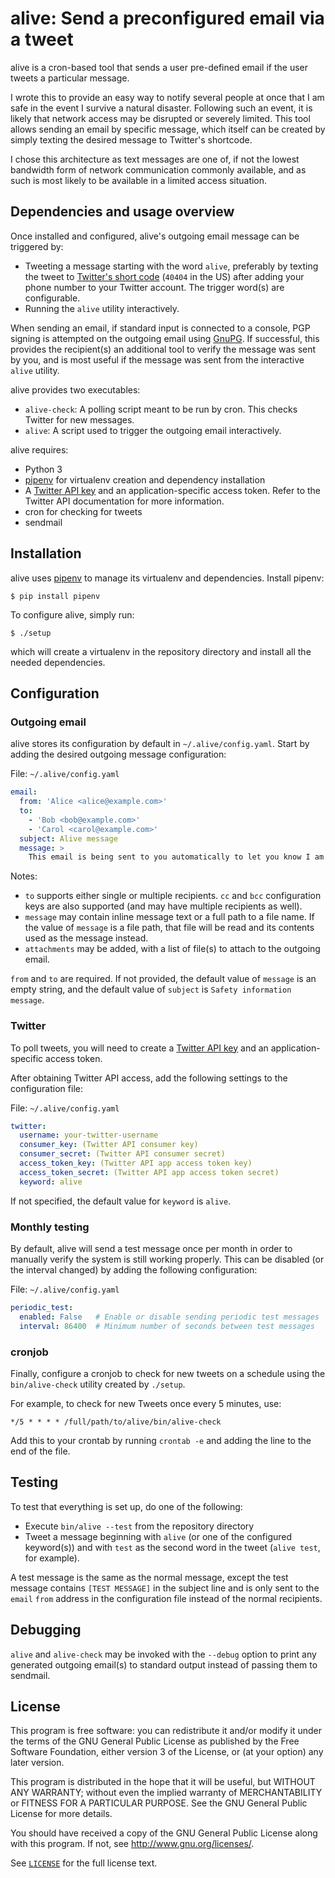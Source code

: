 # alive: Send a preconfigured email via a tweet

alive is a cron-based tool that sends a user pre-defined email if the user
tweets a particular message.

I wrote this to provide an easy way to notify several people at once that I am
safe in the event I survive a natural disaster. Following such an event, it is
likely that network access may be disrupted or severely limited. This tool
allows sending an email by specific message, which itself can be
created by simply texting the desired message to Twitter's shortcode.

I chose this architecture as text messages are one of, if not the lowest
bandwidth form of network communication commonly available, and as such is most
likely to be available in a limited access situation.

## Dependencies and usage overview

Once installed and configured, alive's outgoing email message can be triggered
by:
* Tweeting a message starting with the word `alive`, preferably by texting the
  tweet to [Twitter's short code][twitter-sms] (`40404` in the US) after adding
  your phone number to your Twitter account. The trigger word(s) are
  configurable.
* Running the `alive` utility interactively.

When sending an email, if standard input is connected to a console, PGP signing
is attempted on the outgoing email using [GnuPG][gnupg]. If successful, this
provides the recipient(s) an additional tool to verify the message was sent by
you, and is most useful if the message was sent from the interactive `alive`
utility.

alive provides two executables:

* `alive-check`: A polling script meant to be run by cron. This checks Twitter
  for new messages.
* `alive`: A script used to trigger the outgoing email interactively.

alive requires:
* Python 3
* [pipenv][pipenv] for virtualenv creation and dependency installation
* A [Twitter API key][twitter-api] and an application-specific access token.
  Refer to the Twitter API documentation for more information.
* cron for checking for tweets
* sendmail

## Installation

alive uses [pipenv][pipenv] to manage its virtualenv and dependencies. Install
pipenv:

```shell
$ pip install pipenv
```

To configure alive, simply run:

```shell
$ ./setup
```

which will create a virtualenv in the repository directory and install all the
needed dependencies.

## Configuration

### Outgoing email

alive stores its configuration by default in `~/.alive/config.yaml`. Start by
adding the desired outgoing message configuration:

File: `~/.alive/config.yaml`
```yaml
email:
  from: 'Alice <alice@example.com>'
  to:
    - 'Bob <bob@example.com>'
    - 'Carol <carol@example.com>'
  subject: Alive message
  message: >
    This email is being sent to you automatically to let you know I am safe.
```

Notes:
* `to` supports either single or multiple recipients. `cc` and `bcc`
  configuration keys are also supported (and may have multiple recipients as
  well).
* `message` may contain inline message text or a full path to a file name. If
  the value of `message` is a file path, that file will be read and its contents
  used as the message instead.
* `attachments` may be added, with a list of file(s) to attach to the outgoing
  email.

`from` and `to` are required. If not provided, the default value of `message` is
an empty string, and the default value of `subject` is `Safety information
message`.

### Twitter

To poll tweets, you will need to create a [Twitter API key][twitter-api] and an
application-specific access token.

After obtaining Twitter API access, add the following settings to the
configuration file:

File: `~/.alive/config.yaml`
```yaml
twitter:
  username: your-twitter-username
  consumer_key: (Twitter API consumer key)
  consumer_secret: (Twitter API consumer secret)
  access_token_key: (Twitter API app access token key)
  access_token_secret: (Twitter API app access token secret)
  keyword: alive
```

If not specified, the default value for `keyword` is `alive`.

### Monthly testing

By default, alive will send a test message once per month in order to manually
verify the system is still working properly. This can be disabled (or the
interval changed) by adding the following configuration:

File: `~/.alive/config.yaml`
```yaml
periodic_test:
  enabled: False   # Enable or disable sending periodic test messages
  interval: 86400  # Minimum number of seconds between test messages
```

### cronjob

Finally, configure a cronjob to check for new tweets on a schedule using the
`bin/alive-check` utility created by `./setup`.

For example, to check for new Tweets once every 5 minutes, use:

```
*/5 * * * * /full/path/to/alive/bin/alive-check
```

Add this to your crontab by running `crontab -e` and adding the line to the end
of the file.

## Testing

To test that everything is set up, do one of the following:

* Execute `bin/alive --test` from the repository directory
* Tweet a message beginning with `alive` (or one of the configured keyword(s))
  and with `test` as the second word in the tweet (`alive test`, for example).

A test message is the same as the normal message, except the test message
contains `[TEST MESSAGE]` in the subject line and is only sent to the `email`
`from` address in the configuration file instead of the normal recipients.

## Debugging

`alive` and `alive-check` may be invoked with the `--debug` option to print any
generated outgoing email(s) to standard output instead of passing them to
sendmail.

## License

This program is free software: you can redistribute it and/or modify
it under the terms of the GNU General Public License as published by
the Free Software Foundation, either version 3 of the License, or
(at your option) any later version.

This program is distributed in the hope that it will be useful,
but WITHOUT ANY WARRANTY; without even the implied warranty of
MERCHANTABILITY or FITNESS FOR A PARTICULAR PURPOSE.  See the
GNU General Public License for more details.

You should have received a copy of the GNU General Public License
along with this program.  If not, see <http://www.gnu.org/licenses/>.

See [`LICENSE`](/LICENSE) for the full license text.

[gnupg]: https://www.gnupg.org/
[pipenv]: https://github.com/pypa/pipenv
[twitter-api]: https://apps.twitter.com/
[twitter-sms]: https://help.twitter.com/en/using-twitter/supported-mobile-carriers
